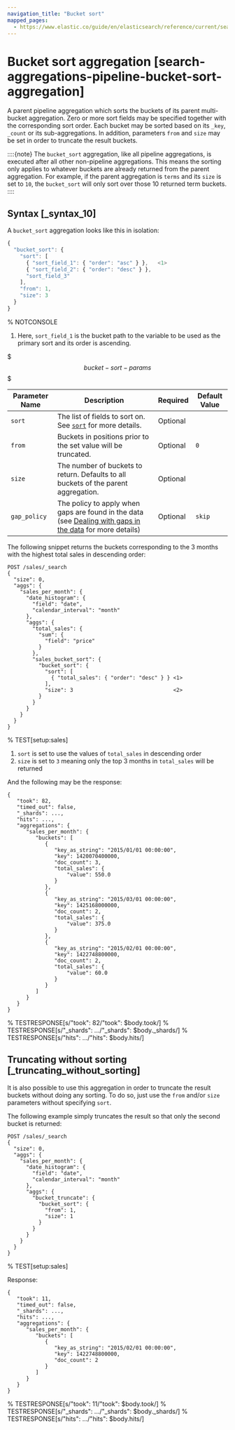 ```yaml
---
navigation_title: "Bucket sort"
mapped_pages:
  - https://www.elastic.co/guide/en/elasticsearch/reference/current/search-aggregations-pipeline-bucket-sort-aggregation.html
---
```


# Bucket sort aggregation [search-aggregations-pipeline-bucket-sort-aggregation]


A parent pipeline aggregation which sorts the buckets of its parent multi-bucket aggregation. Zero or more sort fields may be specified together with the corresponding sort order. Each bucket may be sorted based on its `_key`, `_count` or its sub-aggregations. In addition, parameters `from` and `size` may be set in order to truncate the result buckets.

::::{note}
The `bucket_sort` aggregation, like all pipeline aggregations, is executed after all other non-pipeline aggregations. This means the sorting only applies to whatever buckets are already returned from the parent aggregation. For example, if the parent aggregation is `terms` and its `size` is set to `10`, the `bucket_sort` will only sort over those 10 returned term buckets.
::::


## Syntax [_syntax_10]

A `bucket_sort` aggregation looks like this in isolation:

```js
{
  "bucket_sort": {
    "sort": [
      { "sort_field_1": { "order": "asc" } },   <1>
      { "sort_field_2": { "order": "desc" } },
      "sort_field_3"
    ],
    "from": 1,
    "size": 3
  }
}
```
% NOTCONSOLE

1. Here, `sort_field_1` is the bucket path to the variable to be used as the primary sort and its order is ascending.


$$$bucket-sort-params$$$

| Parameter Name | Description | Required | Default Value |
| --- | --- | --- | --- |
| `sort` | The list of fields to sort on. See [`sort`](/reference/elasticsearch/rest-apis/sort-search-results.md) for more details. | Optional |  |
| `from` | Buckets in positions prior to the set value will be truncated. | Optional | `0` |
| `size` | The number of buckets to return. Defaults to all buckets of the parent aggregation. | Optional |  |
| `gap_policy` | The policy to apply when gaps are found in the data (see [Dealing with gaps in the data](/reference/data-analysis/aggregations/pipeline.md#gap-policy) for more details) | Optional | `skip` |

The following snippet returns the buckets corresponding to the 3 months with the highest total sales in descending order:

```console
POST /sales/_search
{
  "size": 0,
  "aggs": {
    "sales_per_month": {
      "date_histogram": {
        "field": "date",
        "calendar_interval": "month"
      },
      "aggs": {
        "total_sales": {
          "sum": {
            "field": "price"
          }
        },
        "sales_bucket_sort": {
          "bucket_sort": {
            "sort": [
              { "total_sales": { "order": "desc" } } <1>
            ],
            "size": 3                                <2>
          }
        }
      }
    }
  }
}
```
% TEST[setup:sales]

1. `sort` is set to use the values of `total_sales` in descending order
2. `size` is set to `3` meaning only the top 3 months in `total_sales` will be returned


And the following may be the response:

```console-result
{
   "took": 82,
   "timed_out": false,
   "_shards": ...,
   "hits": ...,
   "aggregations": {
      "sales_per_month": {
         "buckets": [
            {
               "key_as_string": "2015/01/01 00:00:00",
               "key": 1420070400000,
               "doc_count": 3,
               "total_sales": {
                   "value": 550.0
               }
            },
            {
               "key_as_string": "2015/03/01 00:00:00",
               "key": 1425168000000,
               "doc_count": 2,
               "total_sales": {
                   "value": 375.0
               }
            },
            {
               "key_as_string": "2015/02/01 00:00:00",
               "key": 1422748800000,
               "doc_count": 2,
               "total_sales": {
                   "value": 60.0
               }
            }
         ]
      }
   }
}
```
% TESTRESPONSE[s/"took": 82/"took": $body.took/]
% TESTRESPONSE[s/"_shards": .../"_shards": $body._shards/]
% TESTRESPONSE[s/"hits": .../"hits": $body.hits/]


## Truncating without sorting [_truncating_without_sorting]

It is also possible to use this aggregation in order to truncate the result buckets without doing any sorting. To do so, just use the `from` and/or `size` parameters without specifying `sort`.

The following example simply truncates the result so that only the second bucket is returned:

```console
POST /sales/_search
{
  "size": 0,
  "aggs": {
    "sales_per_month": {
      "date_histogram": {
        "field": "date",
        "calendar_interval": "month"
      },
      "aggs": {
        "bucket_truncate": {
          "bucket_sort": {
            "from": 1,
            "size": 1
          }
        }
      }
    }
  }
}
```
% TEST[setup:sales]

Response:

```console-result
{
   "took": 11,
   "timed_out": false,
   "_shards": ...,
   "hits": ...,
   "aggregations": {
      "sales_per_month": {
         "buckets": [
            {
               "key_as_string": "2015/02/01 00:00:00",
               "key": 1422748800000,
               "doc_count": 2
            }
         ]
      }
   }
}
```
% TESTRESPONSE[s/"took": 11/"took": $body.took/]
% TESTRESPONSE[s/"_shards": .../"_shards": $body._shards/]
% TESTRESPONSE[s/"hits": .../"hits": $body.hits/]


